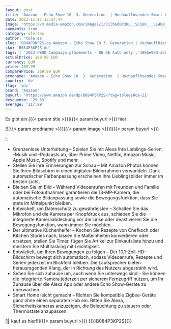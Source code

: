 ```yaml
---
layout: post
title: 'Amazon - Echo Show 10  3. Generation  | Hochauflösendes Smart Display mit Bewegungsfunktion und Alexa  Anthrazit'
date: 2023-11-17 15:57:47
image: 'https://m.media-amazon.com/images/I/31lb6d0Y3RL._SL500_._SL400_.jpg'
comments: true
category: ofertas
author: 'tole.es'
slug: 'B084P3KP2S-de Amazon - Echo Show 10 3. Generation | Hochauflösendes...'
sku: 'B084P3KP2S-de'
tags: [ '2023 PBDD Campaign placements - BN DE AuCC only','488be9ed-a5bb-4c43-9a75-018d551e34ee_0','488be9ed-a5bb-4c43-9a75-018d551e34ee_101','488be9ed-a5bb-4c43-9a75-018d551e34ee_3601','488be9ed-a5bb-4c43-9a75-018d551e34ee_3901','488be9ed-a5bb-4c43-9a75-018d551e34ee_6601','488be9ed-a5bb-4c43-9a75-018d551e34ee_7901','663e9ebf-f22c-46a9-8f5d-f1ccf3d521b8_0','663e9ebf-f22c-46a9-8f5d-f1ccf3d521b8_401','663e9ebf-f22c-46a9-8f5d-f1ccf3d521b8_4501','All-new Echo Show 10 (3. Generation)','Amazon-Geräte','Amazon-Geräte & Zubehör','Arborist Merchandising Root','Carbon Trust Reducing','Echo Angebote','Echo Smart Speaker & Displays','Echo mit Bildschirm','Elektronik & Foto','Hifi & Audio','Hifi-Lautsprecher','Kunden-Favoriten: Home Entertainment','Kunden-Favoriten: Technische Produkte','Nachhaltigkeit','Prime Day Early Access Campaign Placements','Self Service','Smart Displays','Special Features Stores','Stores','amazon','e26659c6-d1cd-45cb-800b-2f9b432b8572_0','e26659c6-d1cd-45cb-800b-2f9b432b8572_8801','🇩🇪', ]
actualPrice: 189.99 EUR
currency: EUR
price: 189.99
comparePrice: 269.99 EUR
prodname: 'Amazon - Echo Show 10  3. Generation  | Hochauflösendes Smart Display mit Bewegungsfunktion und Alexa  Anthrazit'
country: 'de'
flag: '🇩🇪'
brand: 'Amazon'
buyurl: 'https://www.amazon.de/dp/B084P3KP2S/?tag=tolees0ca-21'
descuento: '29.63'
average: '217.99'
---
```


Es gibt ein [{{< param title >}}]({{< param buyurl >}}) hier:

[![{{< param prodname >}}]({{< param image >}})]({{< param buyurl >}})

ℹ️:

- Grenzenlose Unterhaltung – Spielen Sie mit Alexa Ihre Lieblings-Serien, -Musik und -Podcasts ab, über Prime Video, Netflix, Amazon Music, Apple Music, Spotify und mehr.
- Stellen Sie Ihre Erinnerungen zur Schau – Mit Amazon Photos können Sie Ihren Bildschirm in einen digitalen Bilderrahmen verwandeln. Dank automatischer Farbanpassung erscheinen Ihre Lieblingsbilder immer im besten Licht.
- Bleiben Sie im Bild – Während Videoanrufen mit Freunden und Familie oder bei Fotoaufnahmen garantieren die 13-MP-Kamera, die automatische Bildanpassung sowie die Bewegungsfunktion, dass Sie stets im Mittelpunkt bleiben.
- Entwickelt, um Datenschutz zu gewährleisten – Schalten Sie das Mikrofon und die Kamera per Knopfdruck aus, schieben Sie die integrierte Kameraabdeckung vor die Linse oder deaktivieren Sie die Bewegungsfunktion, wann immer Sie möchten.
- Der ultimative Küchenhelfer – Kochen Sie Rezepte von Chefkoch oder Kitchen Stories nach, lassen Sie Maßeinheiten konvertieren oder ersetzen, stellen Sie Timer, fügen Sie Artikel zur Einkaufsliste hinzu und meistern Sie Multitasking mit Leichtigkeit.
- Entwickelt, um Ihren Bewegungen zu folgen – Der 10,1-Zoll-HD-Bildschirm bewegt sich automatisch, sodass Videoanrufe, Rezepte und Serien jederzeit im Blickfeld bleiben. Die Lautsprecher bieten herausragenden Klang, der in Richtung des Nutzers abgestrahlt wird.
- Sehen Sie sich zuhause um, auch wenn Sie unterwegs sind – Sie können die integrierte Kamera jederzeit per sicherem Fernzugriff nutzen, um Ihr Zuhause über die Alexa App oder andere Echo Show-Geräte zu überwachen.
- Smart Home leicht gemacht – Richten Sie kompatible Zigbee-Geräte ganz ohne einen separaten Hub ein. Bitten Sie Alexa, Sicherheitskameras anzuzeigen, die Beleuchtung zu steuern oder Thermostate anzupassen.

[🛒 kauf es hier!!]({{< param buyurl >}})
{{<world>}}B084P3KP2S{{</world>}}
